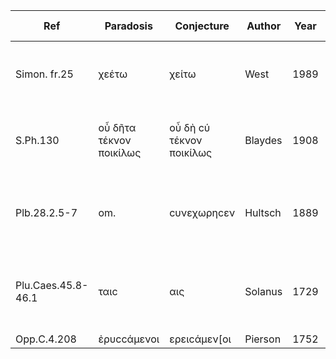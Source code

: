 Ref|Paradosis|Conjecture|Author|Year|Attested Place|Rem.
---|---|---|---|---|---|---
Simon. fr.25|χεέτω|χείτω|West|1989|Oxy.81|Bergk's χεάτω rejected;1st vowel of diphthong accented.
S.Ph.130|οὗ δῆτα τέκνον ποικίλως|οὖ δὴ cύ τέκνον ποικίλως|Blaydes|1908|Oxy.81|Papyrus reads ου δη τεκνον ϲυ ποικιλως; partial agreement.
Plb.28.2.5-7|om.|cυνεχωρηcεν|Hultsch|1889|Oxy.81|Papyrus reads c]υνεχωρηc[ε; Hultsch supplies verb (omitted in MSS).
Plu.Caes.45.8-46.1|ταιc|αις|Solanus|1729|Oxy.81|Thus refutes Coraes ὁποίαc: Schaefer αἶc θ': Reiske οἵαιc.
Opp.C.4.208|ἐρυccάμενοι|ερειcάμεν[οι|Pierson|1752|Oxy.81|

